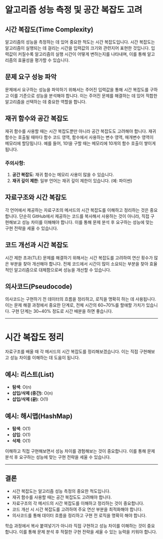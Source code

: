 
# 알고리즘 성능 측정 및 공간 복잡도 고려

## 시간 복잡도(Time Complexity)

알고리즘의 성능을 측정하는 데 있어 중요한 척도는 시간 복잡도입니다. 시간 복잡도는 알고리즘이 실행되는 데 걸리는 시간을 입력값의 크기와 관련지어 표현한 것입니다. 입력값이 커질수록 알고리즘의 실행 시간이 어떻게 변하는지를 나타내며, 이를 통해 알고리즘의 효율성을 평가할 수 있습니다.

## 문제 요구 성능 파악

문제에서 요구하는 성능을 파악하기 위해서는 주어진 입력값을 통해 시간 복잡도를 구하고 이를 기준으로 성능을 분석해야 합니다. 이는 주어진 문제를 해결하는 데 있어 적합한 알고리즘을 선택하는 데 중요한 역할을 합니다.

## 재귀 함수와 공간 복잡도

재귀 함수를 사용할 때는 시간 복잡도뿐만 아니라 공간 복잡도도 고려해야 합니다. 재귀 함수는 호출될 때마다 함수 코드 영역, 함수에서 사용하는 변수 영역, 매개변수 영역이 메모리에 할당됩니다. 예를 들어, 10!을 구할 때는 메모리에 10개의 함수 호출이 쌓이게 됩니다.

### 주의사항:
1. **공간 복잡도**: 재귀 함수는 메모리 사용이 많을 수 있습니다.
2. **재귀 깊이 제한**: 일부 언어는 재귀 깊이 제한이 있습니다. (예: 파이썬)

## 자료구조와 시간 복잡도

각 언어에서 제공하는 자료구조의 메서드의 시간 복잡도를 이해하고 정리하는 것은 중요합니다. 단순히 GitHub에서 제공하는 코드를 복사해서 사용하는 것이 아니라, 직접 구현해보고 성능 차이를 이해해야 합니다. 이를 통해 문제 분석 후 요구하는 성능에 맞는 구현 전략을 세울 수 있습니다.

## 코드 개선과 시간 복잡도

시간 제한 초과(TLE) 문제를 해결하기 위해서는 시간 복잡도를 고려하여 연산 횟수가 많은 부분을 찾아 개선해야 합니다. 전체 코드에서 시간이 많이 소요되는 부분을 찾아 효율적인 알고리즘으로 대체함으로써 성능을 개선할 수 있습니다.

## 의사코드(Pseudocode)

의사코드는 구현하기 전 데이터의 흐름을 정리하고, 로직을 명확히 하는 데 사용됩니다. 이는 문제 해결 과정에서 중요한 단계로, 전체 시간의 60~70%를 할애할 가치가 있습니다. 구현 단계는 30~40% 정도로 시간 배분을 하면 좋습니다.

---

# 시간 복잡도 정리

자료구조를 배울 때 각 메서드의 시간 복잡도를 정리해보겠습니다. 이는 직접 구현해보고 성능 차이를 이해하는 데 도움이 됩니다.

## 예시: 리스트(List)

- **탐색**: O(n)
- **삽입/삭제 (중간)**: O(n)
- **삽입/삭제 (끝)**: O(1)

## 예시: 해시맵(HashMap)

- **탐색**: O(1)
- **삽입**: O(1)
- **삭제**: O(1)

이해하고 직접 구현해보면서 성능 차이를 경험해보는 것이 중요합니다. 이를 통해 문제 분석 후 요구하는 성능에 맞는 구현 전략을 세울 수 있습니다.

---

## 결론

- 시간 복잡도는 알고리즘 성능 측정의 중요한 척도입니다.
- 재귀 함수를 사용할 때는 공간 복잡도도 고려해야 합니다.
- 자료구조의 각 메서드의 시간 복잡도를 이해하고 정리하는 것이 중요합니다.
- 코드 개선 시 시간 복잡도를 고려하여 주요 연산 부분을 최적화해야 합니다.
- 의사코드를 통해 데이터 흐름을 정리하고 구현 전 로직을 명확히 해야 합니다.

학습 과정에서 복사 붙여넣기가 아니라 직접 구현하고 성능 차이를 이해하는 것이 중요합니다. 이를 통해 문제 분석 후 적절한 구현 전략을 세울 수 있는 능력을 키워야 합니다.
